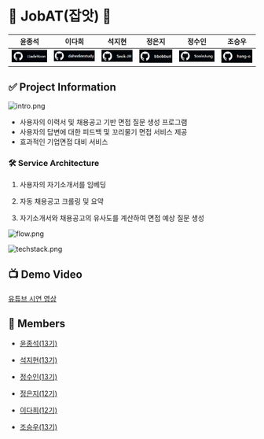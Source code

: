 # 🦈 JobAT(잡앗) 🦈
|윤종석|이다희|석지현|정은지|정수인|조승우|
|:---:|:---:|:---:|:---:|:---:|:---:|
|![git1.png](github_image%2Fgit1.png)|![git2.png](github_image%2Fgit2.png)|![git3.png](github_image%2Fgit3.png)|![git4.png](github_image%2Fgit4.png)|![git5.png](github_image%2Fgit5.png)|![git6.png](github_image%2Fgit6.png)|



## ✅ Project Information

![intro.png](MD_images%2Fintro.png)

- 사용자의 이력서 및 채용공고 기반 면접 질문 생성 프로그램
- 사용자의 답변에 대한 피드백 및 꼬리물기 면접 서비스 제공
- 효과적인 기업면접 대비 서비스

### 🛠️ Service Architecture

1. 사용자의 자기소개서를 임베딩

2. 자동 채용공고 크롤링 및 요약

3. 자기소개서와 채용공고의 유사도를 계산하여 면접 예상 질문 생성

![flow.png](MD_images%2Fflow.png)

![techstack.png](MD_images%2Ftechstack.png)

## 📺 Demo Video

[유튜브 시연 영상](https://youtu.be/_OWhFOPmMwI)

## 🤼 Members

- [윤종석(13기)](https://github.com/JJadeYoon)

- [석지현(13기)](https://github.com/Seok-JH)

- [정수인(13기)](https://github.com/SooinJung)

- [정은지(12기)](https://github.com/bbobburi)

- [이다희(12기)](https://github.com/daheeleestudy)

- [조승우(13기)](https://github.com/hang-o)
